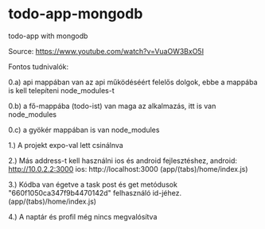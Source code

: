 # todo-app-mongodb
todo-app with mongodb

Source: https://www.youtube.com/watch?v=VuaOW3BxO5I

Fontos tudnivalók:

0.a) api mappában van az api működéséért felelős dolgok, ebbe a mappába is kell telepíteni node_modules-t

0.b) a fő-mappába (todo-ist) van maga az alkalmazás, itt is van node_modules

0.c) a gyökér mappában is van node_modules

1.) A projekt expo-val lett csinálnva

2.) Más address-t kell használni ios és android fejlesztéshez, android: http://10.0.2.2:3000 ios: http://localhost:3000 (app/(tabs)/home/index.js)

3.) Kódba van égetve a task post és get metódusok "660f1050ca347f9b4470142d" felhasználó id-jéhez. (app/(tabs)/home/index.js)

4.) A naptár és profil még nincs megvalósítva
